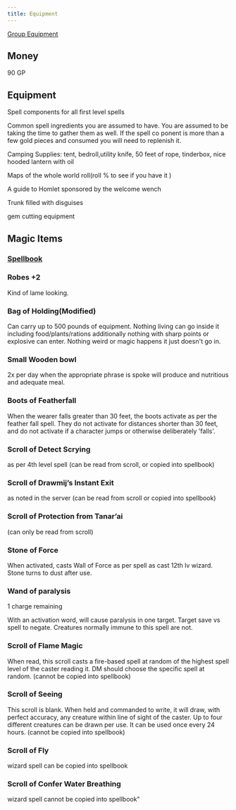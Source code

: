 ```yaml
---
title: Equipment
---
```

[Group Equipment](https://docs.google.com/spreadsheets/d/19n1yl4AQ1JiV64LYY_idK_FN5MMfU6MtAT0bgjfwm5c/edit#gid=2084483276)

## Money

90 GP 

## Equipment

Spell components for all first level spells

Common spell ingredients you are assumed to have. You are assumed to be taking the time to gather them as well. If the spell co ponent is more than a few gold pieces and consumed you will need to replenish it. 

Camping Supplies: tent, bedroll,utility knife, 50 feet of rope, tinderbox, nice hooded lantern with oil

Maps of the whole world roll(roll % to see if you have it )

A guide to Homlet sponsored by the welcome wench

Trunk filled with disguises

gem cutting equipment

## Magic Items

### [Spellbook](https://calendar.google.com/) 

### Robes +2

Kind of lame looking.

### Bag of Holding(Modified)

Can carry up to 500 pounds of equipment. Nothing living can go inside it including food/plants/rations additionally nothing with sharp points or explosive can enter. Nothing weird or magic happens it just doesn't go in. 

### Small Wooden bowl

2x per day when the appropriate phrase is spoke will produce and nutritious and adequate meal.

### Boots of Featherfall

When the wearer falls greater than 30 feet, the boots activate as per the feather fall spell. They do not activate for distances shorter than 30 feet, and do not activate if a character jumps or otherwise deliberately 'falls'.

### Scroll of Detect Scrying 

as per 4th level spell  (can be read from scroll, or copied into spellbook)

### Scroll of Drawmij’s Instant Exit

as noted in the server (can be read from scroll or copied into spellbook)

### Scroll of Protection from Tanar’ai

(can only be read from scroll) 

### Stone of Force

When activated, casts Wall of Force as per spell as cast 12th lv wizard. Stone turns to dust after use.

### Wand of paralysis

1 charge remaining

With an activation word, will cause paralysis in one target. Target save vs spell to negate. Creatures normally immune to this spell are not. 

### Scroll of Flame Magic

When read, this scroll casts a fire-based spell at random of the highest spell level of the caster reading it. DM should choose the specific spell at random. (cannot be copied into spellbook)

###  Scroll of Seeing 

This scroll is blank. When held and commanded to write, it will draw, with perfect accuracy, any creature within line of sight of the caster. Up to four different creatures can be drawn per use. It can be used once every 24 hours. (cannot be copied into spellbook)

### Scroll of Fly 

wizard spell can be copied into spellbook 

### Scroll of Confer Water Breathing

wizard spell cannot be copied into spellbook"